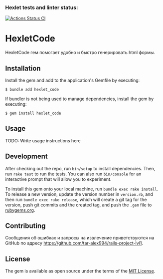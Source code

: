 ### Hexlet tests and linter status:
[![Actions Status CI](https://github.com/tar-alex994/rails-project-lvl1/workflows/hexlet-check/badge.svg)](https://github.com/tar-alex994/rails-project-lvl1/actions)

# HexletCode

HexletCode гем помогает удобно и быстро генерировать html формы.

## Installation

Install the gem and add to the application's Gemfile by executing:

    $ bundle add hexlet_code

If bundler is not being used to manage dependencies, install the gem by executing:

    $ gem install hexlet_code

## Usage

TODO: Write usage instructions here

## Development

After checking out the repo, run `bin/setup` to install dependencies. Then, run `rake test` to run the tests. You can also run `bin/console` for an interactive prompt that will allow you to experiment.

To install this gem onto your local machine, run `bundle exec rake install`. To release a new version, update the version number in `version.rb`, and then run `bundle exec rake release`, which will create a git tag for the version, push git commits and the created tag, and push the `.gem` file to [rubygems.org](https://rubygems.org).

## Contributing

Сообщения об ошибках и запросы на извлечение приветствуются на GitHub по адресу https://github.com/tar-alex994/rails-project-lvl1.

## License

The gem is available as open source under the terms of the [MIT License](https://opensource.org/licenses/MIT).

